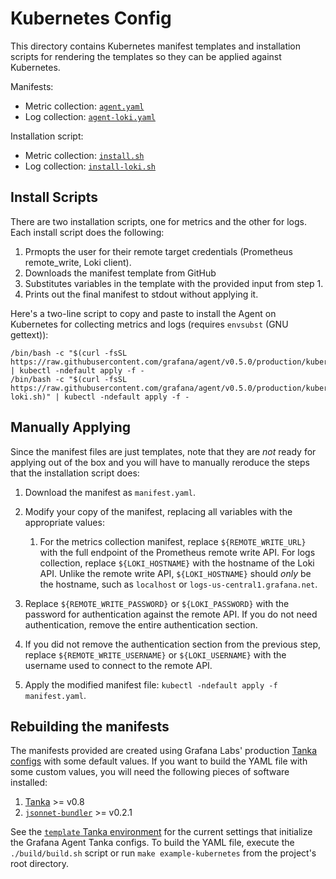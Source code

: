 # Kubernetes Config

This directory contains Kubernetes manifest templates and installation scripts
for rendering the templates so they can be applied against Kubernetes.

Manifests:

- Metric collection: [`agent.yaml`](./agent.yaml)
- Log collection: [`agent-loki.yaml`](./agent-loki.yaml)

Installation script:

- Metric collection: [`install.sh`](./install.sh)
- Log collection: [`install-loki.sh`](./install-loki.sh)

## Install Scripts

There are two installation scripts, one for metrics and the other for logs. Each
install script does the following:

1. Prmopts the user for their remote target credentials (Prometheus remote_write, Loki client).
2. Downloads the manifest template from GitHub
3. Substitutes variables in the template with the provided input from
   step 1.
4. Prints out the final manifest to stdout without applying it.

Here's a two-line script to copy and paste to install the Agent on
Kubernetes for collecting metrics and logs (requires `envsubst` (GNU gettext)):

```
/bin/bash -c "$(curl -fsSL https://raw.githubusercontent.com/grafana/agent/v0.5.0/production/kubernetes/install.sh)" | kubectl -ndefault apply -f -
/bin/bash -c "$(curl -fsSL https://raw.githubusercontent.com/grafana/agent/v0.5.0/production/kubernetes/install-loki.sh)" | kubectl -ndefault apply -f -
```

## Manually Applying

Since the manifest files are just templates, note that they are *not* ready for
applying out of the box and you will have to manually reroduce the steps that
the installation script does:

1. Download the manifest as `manifest.yaml`.

2. Modify your copy of the manifest, replacing all variables with the
   appropriate values:

   1. For the metrics collection manifest, replace `${REMOTE_WRITE_URL}` with
      the full endpoint of the Prometheus remote write API. For logs collection,
      replace `${LOKI_HOSTNAME}` with the hostname of the Loki API. Unlike the
      remote write API, `${LOKI_HOSTNAME}` should _only_ be the hostname, such
      as `localhost` or `logs-us-central1.grafana.net`.

  2. Replace `${REMOTE_WRITE_PASSWORD}` or `${LOKI_PASSWORD}` with the password
     for authentication against the remote API. If you do not need
     authentication, remove the entire authentication section. 

  3. If you did not remove the authentication section from the previous step,
     replace `${REMOTE_WRITE_USERNAME}` or `${LOKI_USERNAME}` with the username
     used to connect to the remote API.

3. Apply the modified manifest file: `kubectl -ndefault apply -f manifest.yaml`.

## Rebuilding the manifests 

The manifests provided are created using Grafana Labs' production 
[Tanka configs](../tanka/grafana-agent) with some default values. If you want to
build the YAML file with some custom values, you will need the following pieces
of software installed:

1. [Tanka](https://github.com/grafana/tanka) >= v0.8
2. [`jsonnet-bundler`](https://github.com/jsonnet-bundler/jsonnet-bundler) >= v0.2.1

See the [`template` Tanka environment](./build/template) for the current
settings that initialize the Grafana Agent Tanka configs. To build the YAML
file, execute the `./build/build.sh` script or run `make example-kubernetes`
from the project's root directory.
